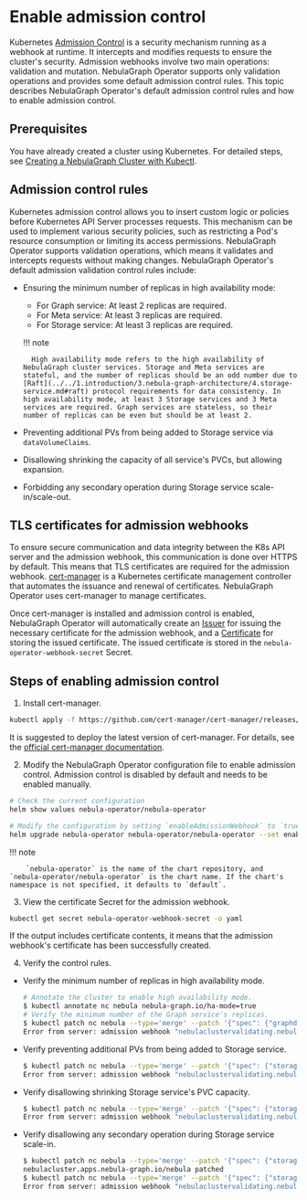 # Enable admission control

Kubernetes [Admission Control](https://kubernetes.io/docs/reference/access-authn-authz/extensible-admission-controllers/) is a security mechanism running as a webhook at runtime. It intercepts and modifies requests to ensure the cluster's security. Admission webhooks involve two main operations: validation and mutation. NebulaGraph Operator supports only validation operations and provides some default admission control rules. This topic describes NebulaGraph Operator's default admission control rules and how to enable admission control.

## Prerequisites

You have already created a cluster using Kubernetes. For detailed steps, see [Creating a NebulaGraph Cluster with Kubectl](../3.deploy-nebula-graph-cluster/3.1create-cluster-with-kubectl.md).

## Admission control rules

Kubernetes admission control allows you to insert custom logic or policies before Kubernetes API Server processes requests. This mechanism can be used to implement various security policies, such as restricting a Pod's resource consumption or limiting its access permissions. NebulaGraph Operator supports validation operations, which means it validates and intercepts requests without making changes. NebulaGraph Operator's default admission validation control rules include:

- Ensuring the minimum number of replicas in high availability mode:
  
  - For Graph service: At least 2 replicas are required.
  - For Meta service: At least 3 replicas are required.
  - For Storage service: At least 3 replicas are required.

  !!! note

        High availability mode refers to the high availability of NebulaGraph cluster services. Storage and Meta services are stateful, and the number of replicas should be an odd number due to [Raft](../../1.introduction/3.nebula-graph-architecture/4.storage-service.md#raft) protocol requirements for data consistency. In high availability mode, at least 3 Storage services and 3 Meta services are required. Graph services are stateless, so their number of replicas can be even but should be at least 2.

- Preventing additional PVs from being added to Storage service via `dataVolumeClaims`.

- Disallowing shrinking the capacity of all service's PVCs, but allowing expansion.

- Forbidding any secondary operation during Storage service scale-in/scale-out.

## TLS certificates for admission webhooks

To ensure secure communication and data integrity between the K8s API server and the admission webhook, this communication is done over HTTPS by default. This means that TLS certificates are required for the admission webhook. [cert-manager](https://cert-manager.io/docs/) is a Kubernetes certificate management controller that automates the issuance and renewal of certificates. NebulaGraph Operator uses cert-manager to manage certificates.

Once cert-manager is installed and admission control is enabled, NebulaGraph Operator will automatically create an [Issuer](https://cert-manager.io/docs/concepts/issuer/) for issuing the necessary certificate for the admission webhook, and a [Certificate](https://cert-manager.io/docs/concepts/certificate/) for storing the issued certificate. The issued certificate is stored in the `nebula-operator-webhook-secret` Secret.

## Steps of enabling admission control

1. Install cert-manager.

  ```bash
  kubectl apply -f https://github.com/cert-manager/cert-manager/releases/download/v1.13.1/cert-manager.yaml
  ```

  It is suggested to deploy the latest version of cert-manager. For details, see the [official cert-manager documentation](https://cert-manager.io/docs/installation/).

2. Modify the NebulaGraph Operator configuration file to enable admission control. Admission control is disabled by default and needs to be enabled manually.

  ```bash
  # Check the current configuration
  helm show values nebula-operator/nebula-operator
  ```

  ```bash
  # Modify the configuration by setting `enableAdmissionWebhook` to `true`.
  helm upgrade nebula-operator nebula-operator/nebula-operator --set enableAdmissionWebhook=true
  ```

  !!! note

        `nebula-operator` is the name of the chart repository, and `nebula-operator/nebula-operator` is the chart name. If the chart's namespace is not specified, it defaults to `default`.

3. View the certificate Secret for the admission webhook.

  ```bash
  kubectl get secret nebula-operator-webhook-secret -o yaml
  ```

  If the output includes certificate contents, it means that the admission webhook's certificate has been successfully created.

4. Verify the control rules.

  - Verify the minimum number of replicas in high availability mode.

    ```bash
    # Annotate the cluster to enable high availability mode.
    $ kubectl annotate nc nebula nebula-graph.io/ha-mode=true
    # Verify the minimum number of the Graph service's replicas.
    $ kubectl patch nc nebula --type='merge' --patch '{"spec": {"graphd": {"replicas":1}}}'
    Error from server: admission webhook "nebulaclustervalidating.nebula-graph.io" denied the request: spec.graphd.replicas: Invalid value: 1: should be at least 2 in HA mode
    ```

  - Verify preventing additional PVs from being added to Storage service.

    ```bash
    $ kubectl patch nc nebula --type='merge' --patch '{"spec": {"storaged": {"dataVolumeClaims":[{"resources": {"requests": {"storage": "2Gi"}}, "storageClassName": "local-path"},{"resources": {"requests": {"storage": "3Gi"}}, "storageClassName": "fask-disks"}]}}}'
    Error from server: admission webhook "nebulaclustervalidating.nebula-graph.io" deniedthe request: spec.storaged.dataVolumeClaims: Forbidden: storaged dataVolumeClaims is immutable
    ```

  - Verify disallowing shrinking Storage service's PVC capacity.

    ```bash
    $ kubectl patch nc nebula --type='merge' --patch '{"spec": {"storaged": {"dataVolumeClaims":[{"resources": {"requests": {"storage": "1Gi"}}, "storageClassName": "fast-disks"}]}}}'
    Error from server: admission webhook "nebulaclustervalidating.nebula-graph.io" denied the request: spec.storaged.dataVolumeClaims: Invalid value: resource.Quantity{i:resource.int64Amount{value:1073741824, scale:0}, d:resource.infDecAmount{Dec:(*inf.Dec)(nil)}, s:"1Gi", Format:"BinarySI"}: data volume size can only be increased
    ```

  - Verify disallowing any secondary operation during Storage service scale-in.

    ```bash
    $ kubectl patch nc nebula --type='merge' --patch '{"spec": {"storaged": {"replicas": 5}}}'
    nebulacluster.apps.nebula-graph.io/nebula patched
    $ kubectl patch nc nebula --type='merge' --patch '{"spec": {"storaged": {"replicas": 3}}}'
    Error from server: admission webhook "nebulaclustervalidating.nebula-graph.io" denied the request: [spec.storaged: Forbidden: field is immutable while in ScaleOut phase, spec.storaged.replicas: Invalid value: 3: field is immutable while not in Running phase]
    ```